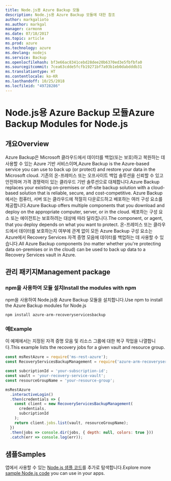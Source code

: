 ```yaml
---
title: Node.js용 Azure Backup 모듈
description: Node.js용 Azure Backup 모듈에 대한 참조
author: markgalioto
ms.author: markgal
manager: carmonm
ms.date: 07/18/2017
ms.topic: article
ms.prod: azure
ms.technology: azure
ms.devlang: nodejs
ms.service: Backup
ms.openlocfilehash: bf3e66ac8341cebd28dee20b6370ed3e5fbfbfa0
ms.sourcegitcommit: 7cea63cdde5fcfb19271bf7a93b1eb0dabdddb31
ms.translationtype: HT
ms.contentlocale: ko-KR
ms.lasthandoff: 10/25/2018
ms.locfileid: "49728286"
---
```

# <a name="azure-backup-modules-for-nodejs"></a><span data-ttu-id="bcaf8-103">Node.js용 Azure Backup 모듈</span><span class="sxs-lookup"><span data-stu-id="bcaf8-103">Azure Backup Modules for Node.js</span></span>

## <a name="overview"></a><span data-ttu-id="bcaf8-104">개요</span><span class="sxs-lookup"><span data-stu-id="bcaf8-104">Overview</span></span>

<span data-ttu-id="bcaf8-105">Azure Backup은 Microsoft 클라우드에서 데이터를 백업(또는 보호)하고 복원하는 데 사용할 수 있는 Azure 기반 서비스이며,</span><span class="sxs-lookup"><span data-stu-id="bcaf8-105">Azure Backup is the Azure-based service you can use to back up (or protect) and restore your data in the Microsoft cloud.</span></span> <span data-ttu-id="bcaf8-106">기존의 온-프레미스 또는 오프사이트 백업 솔루션을 신뢰할 수 있고 안전하며 가격 경쟁력이 있는 클라우드 기반 솔루션으로 대체합니다.</span><span class="sxs-lookup"><span data-stu-id="bcaf8-106">Azure Backup replaces your existing on-premises or off-site backup solution with a cloud-based solution that is reliable, secure, and cost-competitive.</span></span> <span data-ttu-id="bcaf8-107">Azure Backup에서는 컴퓨터, 서버 또는 클라우드에 적절히 다운로드하고 배포하는 여러 구성 요소를 제공합니다.</span><span class="sxs-lookup"><span data-stu-id="bcaf8-107">Azure Backup offers multiple components that you download and deploy on the appropriate computer, server, or in the cloud.</span></span> <span data-ttu-id="bcaf8-108">배포하는 구성 요소 또는 에이전트는 보호하려는 대상에 따라 달라집니다.</span><span class="sxs-lookup"><span data-stu-id="bcaf8-108">The component, or agent, that you deploy depends on what you want to protect.</span></span> <span data-ttu-id="bcaf8-109">온-프레미스 또는 클라우드에서 데이터를 보호하는지 여부에 관계 없이 모든 Azure Backup 구성 요소는 Azure에서 Recovery Services 자격 증명 모음에 데이터를 백업하는 데 사용할 수 있습니다.</span><span class="sxs-lookup"><span data-stu-id="bcaf8-109">All Azure Backup components (no matter whether you're protecting data on-premises or in the cloud) can be used to back up data to a Recovery Services vault in Azure.</span></span> 

## <a name="management-package"></a><span data-ttu-id="bcaf8-110">관리 패키지</span><span class="sxs-lookup"><span data-stu-id="bcaf8-110">Management package</span></span>

### <a name="install-the-modules-with-npm"></a><span data-ttu-id="bcaf8-111">npm을 사용하여 모듈 설치</span><span class="sxs-lookup"><span data-stu-id="bcaf8-111">Install the modules with npm</span></span>

<span data-ttu-id="bcaf8-112">npm을 사용하여 Node.js용 Azure Backup 모듈을 설치합니다.</span><span class="sxs-lookup"><span data-stu-id="bcaf8-112">Use npm to install the Azure Backup modules for Node.js</span></span>

```bash
npm install azure-arm-recoveryservicesbackup
```

### <a name="example"></a><span data-ttu-id="bcaf8-113">예</span><span class="sxs-lookup"><span data-stu-id="bcaf8-113">Example</span></span>

<span data-ttu-id="bcaf8-114">이 예제에서는 지정된 자격 증명 모음 및 리소스 그룹에 대한 복구 작업을 나열합니다.</span><span class="sxs-lookup"><span data-stu-id="bcaf8-114">This example lists the recovery jobs for a given vault and resource group.</span></span>

```javascript
const msRestAzure = require('ms-rest-azure');
const RecoveryServicesBackupManagement = require('azure-arm-recoveryservicesbackup');

const subcriptionId = 'your-subscription-id';
const vault = 'your-recovery-service-vault';
const resourceGroupName = 'your-resource-group';

msRestAzure
  .interactiveLogin()
  .then(credentials => {
    const client = new RecoveryServicesBackupManagement(
      credentials,
      subcriptionId
    );
    return client.jobs.list(vault, resourceGroupName);
  })
  .then(jobs => console.dir(jobs, { depth: null, colors: true }))
  .catch(err => console.log(err));
```

## <a name="samples"></a><span data-ttu-id="bcaf8-115">샘플</span><span class="sxs-lookup"><span data-stu-id="bcaf8-115">Samples</span></span>

<span data-ttu-id="bcaf8-116">앱에서 사용할 수 있는 [Node.js 샘플 코드](https://azure.microsoft.com/resources/samples/?platform=nodejs)를 추가로 탐색합니다.</span><span class="sxs-lookup"><span data-stu-id="bcaf8-116">Explore more [sample Node.js code](https://azure.microsoft.com/resources/samples/?platform=nodejs) you can use in your apps.</span></span>
